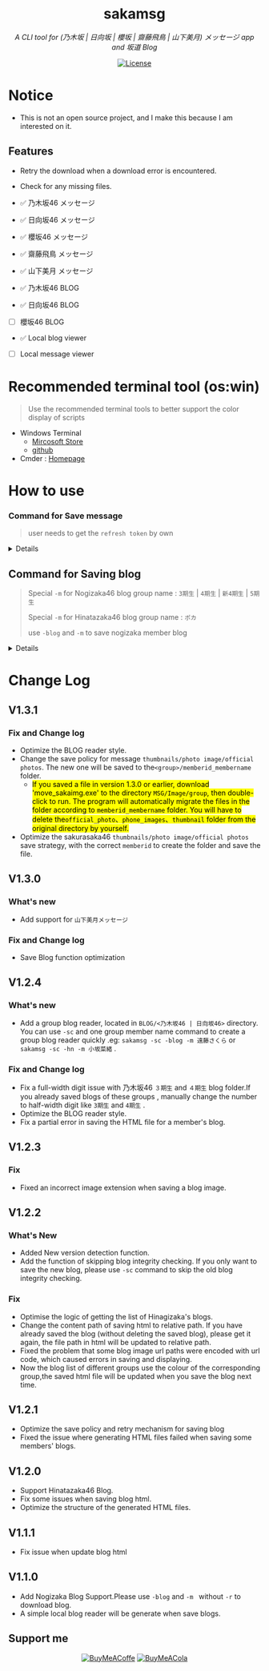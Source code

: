 <h1 align="center">sakamsg</h1>

<p align="center"><i>A CLI tool for (乃木坂 | 日向坂 | 櫻坂 | 齋藤飛鳥 | 山下美月) メッセージ app and 坂道 Blog</i></p>

<div align="center">
    <a href="#">
    <img src="https://img.shields.io/badge/license-EULA-yellow" alt="License">
  </a>
  </div>

</div>

# Notice
- This is not an open source project, and I make this because I am interested on it.

## Features
- Retry the download when a download error is encountered.
- Check for any missing files.

- ✅ 乃木坂46 メッセージ
- ✅ 日向坂46 メッセージ
- ✅ 櫻坂46 メッセージ
- ✅ 齋藤飛鳥 メッセージ
- ✅ 山下美月 メッセージ
- ✅ 乃木坂46 BLOG
- ✅ 日向坂46 BLOG
- [ ] 櫻坂46 BLOG
- ✅ Local blog viewer
- [ ] Local message viewer

# Recommended terminal tool (os:win)
> Use the recommended terminal tools to better support the color display of scripts
- Windows Terminal
  - [Mircosoft Store](https://apps.microsoft.com/detail/9n0dx20hk701)
  - [github](https://github.com/microsoft/terminal)
- Cmder : [Homepage](https://cmder.app/)
# How to use
### Command for Save message

>  user needs to get the `refresh token` by own
<details>
  
  - `-r` refresh token | The `-r` command defaults saving files from nogizaka message app.
    
    ```
    sakamsg -r refresh_token 
    ```
  - `-hn` saving files from hinatazaka message app.
    
    ```
    sakamsg -r refresh_token -hn
    ```
  - `-s` saving files from sakurazaka message app.
    
    ```
    sakamsg -r refresh_token -s
    ```
  - `-a` saving files from saitou asuka message app.
    
    ```
    sakamsg -r refresh_token -a
    ```

  - `-y` saving files from yamashita mizuki message app.
    
    ```
    sakamsg -r refresh_token -y
    ```
## Saving specify member's message
  - `-m` member name in Japanese.
    
    > You can specify multiple members with'-m'
    
    ```
    sakamsg -r refresh_token -m 遠藤さくら　-m 井上和 
    ```
    > When the `-hn` command is added, the specified hinatazaka member message file will be downloaded
  
    ```
    sakamsg -r refresh_token -hn -m 小坂菜緒　-m 金村美玖 
    ```
    
    > When the `-s` command is added, the specified sakurazaka member message file will be downloaded
    ```
    sakamsg -r refresh_token -s -m 守屋麗奈 -m 森田ひかる
    ```
## Download the Thumbnails、voice calling images、offical photos of all members.
  - Use `-p` to download the Thumbnails、voice calling images、offical photos of all members.
    
    ```
    sakamsg -r refresh_token -p
    ```
    > also can with `-hn` to save the thumbnails、voice calling images、offical photos of all members from hinatazaka.
  
    ```
    sakamsg -r refresh_token -p -hn
    ```
    > also can with `-s` to save the thumbnails、voice calling images、offical photos of all members from sakurazaka.
  
    ```
    sakamsg -r refresh_token -p -s
    ```
## Query the subscription members
  - Use `-q` Query the subscription members (Contains current members that have been subscribed to)
    ```
    sakamsg -r refresh_token -q
    ```
    > with `-hn` command
  
    ```
    sakamsg -r refresh_token -q -hn
    ```
</details>

## Command for Saving blog
> Special `-m` for Nogizaka46 blog group name : `3期生` | `4期生` | `新4期生` | `5期生`
> 
> Special `-m` for Hinatazaka46 blog group name : `ポカ`
> 
> use `-blog` and `-m` to save nogizaka member blog
<details>

  - add the member's Japanese name after `-m`
    ```
    sakamsg -blog -m 遠藤さくら -m 岩本蓮加 -m 3期生 -m 井上和
    ```
  - use `-blog` and `-hn` and `-m` to save hinatazaka member blog
    ```
    sakamsg -blog -m 加藤史帆 -m 小坂菜緒 -m 上村ひなの -hn
    ```
  - use `-sc` to skipping blog integrity checking
    
    > When this feature is activated, only new blog content will be saved, and no integrity check will be performed on blogs that have already been saved locally.
    > And if you add a member who has never saved a blog before, adding the -sc command will not affect this member's blog-saving function; it will ignore the `-sc` command and fully save this member's blog.
    ```
    sakamsg -blog -sc -m 遠藤さくら
    ```
  #### Screenshot for html file
  ![ayablog](/img/blog_aya.jpg)
</details>


# Change Log
## V1.3.1
### Fix and Change log
- Optimize the BLOG reader style.
- Change the save policy for message `thumbnails/photo image/official photos`. The new one will be saved to the`<group>/memberid_membername` folder.
     - <mark>If you saved a file in version 1.3.0 or earlier, download 'move_sakaimg.exe' to the directory `MSG/Image/group`, then double-click to run. The program will automatically migrate the files in the folder according to `memberid_membername` folder. You will have to delete the`official_photo`、`phone_images`、`thumbnail` folder from the original directory by yourself.<mark>
- Optimize the sakurasaka46 `thumbnails/photo image/official photos` save strategy, with the correct `memberid` to create the folder and save the file.



## V1.3.0
### What's new
- Add support for `山下美月メッセージ`

### Fix and Change log
- Save Blog function optimization

## V1.2.4
### What's new
- Add a group blog reader, located in `BLOG/<乃木坂46 | 日向坂46>` directory. You can use `-sc` and one group member name command to create a group blog reader quickly .eg: `sakamsg -sc -blog -m 遠藤さくら` or `sakamsg -sc -hn -m 小坂菜緒` .

### Fix and Change log
- Fix a full-width digit issue with 乃木坂46 `３期生` and `４期生` blog folder.If you already saved blogs of these groups , manually change the number to half-width digit like  `3期生` and `4期生` .
- Optimize the BLOG reader style.
- Fix a partial error in saving the HTML file for a member's blog.

## V1.2.3
### Fix
- Fixed an incorrect image extension when saving a blog image.

## V1.2.2
### What's New
- Added New version detection function.
- Add the function of skipping blog integrity checking. If you only want to save the new blog, please use `-sc` command to skip the old blog integrity checking.

### Fix
- Optimise the logic of getting the list of Hinagizaka's blogs.
- Change the content path of saving html to relative path. If you have already saved the blog (without deleting the saved blog), please get it again, the file path in html will be updated to relative path.
- Fixed the problem that some blog image url paths were encoded with url code, which caused errors in saving and displaying.
- Now the blog list of different groups use the colour of the corresponding group,the saved html file will be updated when you save the blog next time.

## V1.2.1
- Optimize the save policy and retry mechanism for saving blog
- Fixed the issue where generating HTML files failed when saving some members' blogs.

## V1.2.0
- Support Hinatazaka46 Blog.
- Fix some issues when saving blog html.
- Optimize the structure of the generated HTML files.

## V1.1.1
- Fix issue when update blog html

## V1.1.0
- Add Nogizaka Blog Support.Please use `-blog` and `-m ` without `-r` to download blog.
- A simple local blog reader will be generate when save blogs.

## Support me
<div align="center">
  <a href="https://www.buymeacoffee.com/limangox"><img src="https://img.shields.io/badge/Buy%20Me%20a%20Coffee-9e3eb2?style=for-the-badge&logo=buy-me-a-coffee&logoColor=fff" alt="BuyMeACoffe"></a>
  <a href="https://afdian.net/a/limangox"><img src="https://img.shields.io/badge/🐳爱发电-Support Me-9e3eb2?style=for-the-badge&logoColor=fff" alt="BuyMeACola"></a>
